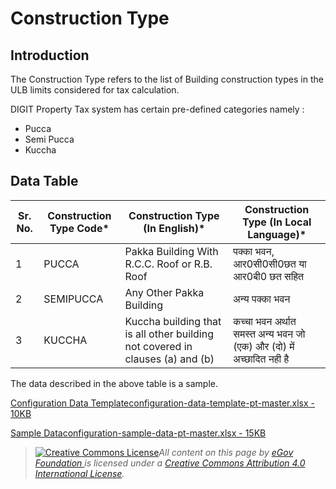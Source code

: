 # Construction Type

## Introduction <a href="#introduction" id="introduction"></a>

The Construction Type refers to the list of Building construction types in the ULB limits considered for tax calculation.

DIGIT Property Tax system has certain pre-defined categories namely :

* Pucca
* Semi Pucca
* Kuccha

## Data Table <a href="#data-table" id="data-table"></a>

| Sr. No. | Construction Type Code\* | Construction Type (In English)\*                                              | Construction Type (In Local Language)\*                             |
| ------- | ------------------------ | ----------------------------------------------------------------------------- | ------------------------------------------------------------------- |
| 1       | PUCCA                    | Pakka Building With R.C.C. Roof or R.B. Roof                                  | पक्का भवन, आर0सी0सी0छत या आर0बी0 छत सहित                            |
| 2       | SEMIPUCCA                | Any Other Pakka Building                                                      | अन्य पक्का भवन                                                      |
| 3       | KUCCHA                   | Kuccha building that is all other building not covered in clauses (a) and (b) | कच्चा भवन अर्थात समस्त अन्य भवन जो (एक) और (दो) में अच्छादित नही है |

The data described in the above table is a sample.

[Configuration Data Templateconfiguration-data-template-pt-master.xlsx - 10KB](https://firebasestorage.googleapis.com/v0/b/gitbook-28427.appspot.com/o/assets%2F-MERG\_iQW5oN4ukgXP8K%2Fsync%2Faf47c79c944c953aed463cd5067940fc54d68630.xlsx?generation=1602050605757319\&alt=media)

[Sample Dataconfiguration-sample-data-pt-master.xlsx - 15KB](https://firebasestorage.googleapis.com/v0/b/gitbook-28427.appspot.com/o/assets%2F-MERG\_iQW5oN4ukgXP8K%2Fsync%2Fd22df176b956ad1f9ae35b34ad36e9e12fd6db38.xlsx?generation=1602050605800117\&alt=media)

> [![Creative Commons License](https://i.creativecommons.org/l/by/4.0/80x15.png)](http://creativecommons.org/licenses/by/4.0/)_All content on this page by_ [_eGov Foundation_ ](https://egov.org.in)_is licensed under a_ [_Creative Commons Attribution 4.0 International License_](http://creativecommons.org/licenses/by/4.0/)_._
